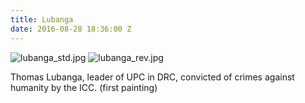 ```yaml
---
title: Lubanga
date: 2016-08-28 18:36:00 Z
---
```


![lubanga_std.jpg](/uploads/lubanga_std.jpg)
![lubanga_rev.jpg](/uploads/lubanga_rev.jpg)

Thomas Lubanga, leader of UPC in DRC, convicted of crimes against humanity by the ICC. (first painting)